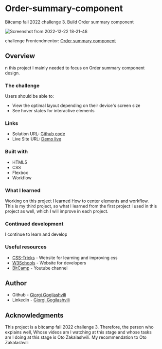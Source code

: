 # Order-summary-component
Bitcamp fall 2022 challenge 3. Build Order summary component

![Screenshot from 2022-12-22 18-21-48](https://user-images.githubusercontent.com/118678607/209154551-ea761736-ec6f-44a6-8843-1774f62cb9f4.png)

challenge Frontendmentor: [Order summary component](https://www.frontendmentor.io/challenges/order-summary-component-QlPmajDUj)

## Overview

n this project I mainly needed to focus on Order summary component design.

### The challenge

Users should be able to:

* View the optimal layout depending on their device's screen size
* See hover states for interactive elements

### Links

* Solution URL: [Github code](https://github.com/Notoriousgg/Order-summary-component)
* Live Site URL: [Demo live]()

### Built with

* HTML5
* CSS
* Flexbox
* Workflow

### What I learned

Working on this project I learned How to center elements and workflow. This is my third project, so what I learned from the first project I used in this project as well, which I will improve in each project.

### Continued development

I continue to learn and develop

### Useful resources

* [CSS-Tricks](https://css-tricks.com/) - Website for learning and improving css
* [W3Schools](https://www.w3schools.com/) - Website for developers
* [BitCamp](https://www.youtube.com/@bitcampge) - Youtube channel

## Author

- Github - [Giorgi Gogilashvili](https://github.com/Notoriousgg)
- Linkedin - [Giorgi Gogilashvili](https://www.linkedin.com/in/giorgi-gogilashvili-48589319b/)

## Acknowledgments

This project is a bitcamp fall 2022 challenge 3. Therefore, the person who explains well, Whose videos am I watching at this stage and whose tasks am I doing at this stage is Oto Zakalashvili. 
My recommendation to Oto Zakalashvili









